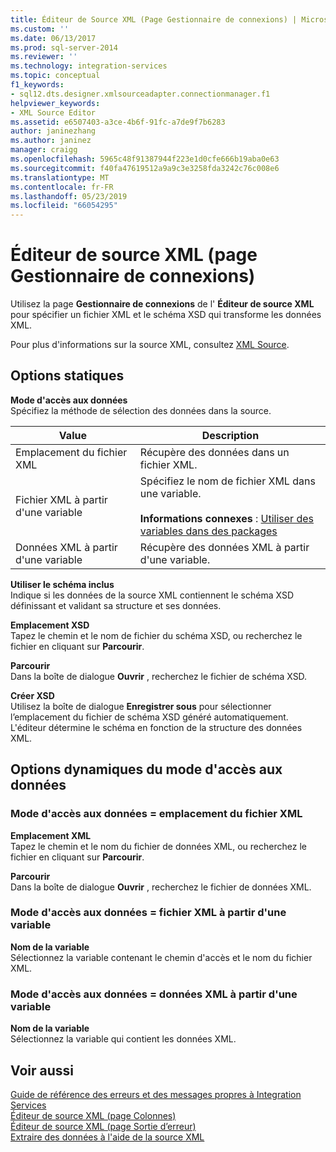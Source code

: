 ```yaml
---
title: Éditeur de Source XML (Page Gestionnaire de connexions) | Microsoft Docs
ms.custom: ''
ms.date: 06/13/2017
ms.prod: sql-server-2014
ms.reviewer: ''
ms.technology: integration-services
ms.topic: conceptual
f1_keywords:
- sql12.dts.designer.xmlsourceadapter.connectionmanager.f1
helpviewer_keywords:
- XML Source Editor
ms.assetid: e6507403-a3ce-4b6f-91fc-a7de9f7b6283
author: janinezhang
ms.author: janinez
manager: craigg
ms.openlocfilehash: 5965c48f91387944f223e1d0cfe666b19aba0e63
ms.sourcegitcommit: f40fa47619512a9a9c3e3258fda3242c76c008e6
ms.translationtype: MT
ms.contentlocale: fr-FR
ms.lasthandoff: 05/23/2019
ms.locfileid: "66054295"
---
```

# <a name="xml-source-editor-connection-manager-page"></a>Éditeur de source XML (page Gestionnaire de connexions)
  Utilisez la page **Gestionnaire de connexions** de l' **Éditeur de source XML** pour spécifier un fichier XML et le schéma XSD qui transforme les données XML.  
  
 Pour plus d'informations sur la source XML, consultez [XML Source](data-flow/xml-source.md).  
  
## <a name="static-options"></a>Options statiques  
 **Mode d'accès aux données**  
 Spécifiez la méthode de sélection des données dans la source.  
  
|Value|Description|  
|-----------|-----------------|  
|Emplacement du fichier XML|Récupère des données dans un fichier XML.|  
|Fichier XML à partir d'une variable|Spécifiez le nom de fichier XML dans une variable.<br /><br /> **Informations connexes** : [Utiliser des variables dans des packages](../../2014/integration-services/use-variables-in-packages.md)|  
|Données XML à partir d'une variable|Récupère des données XML à partir d'une variable.|  
  
 **Utiliser le schéma inclus**  
 Indique si les données de la source XML contiennent le schéma XSD définissant et validant sa structure et ses données.  
  
 **Emplacement XSD**  
 Tapez le chemin et le nom de fichier du schéma XSD, ou recherchez le fichier en cliquant sur **Parcourir**.  
  
 **Parcourir**  
 Dans la boîte de dialogue **Ouvrir** , recherchez le fichier de schéma XSD.  
  
 **Créer XSD**  
 Utilisez la boîte de dialogue **Enregistrer sous** pour sélectionner l’emplacement du fichier de schéma XSD généré automatiquement. L'éditeur détermine le schéma en fonction de la structure des données XML.  
  
## <a name="data-access-mode-dynamic-options"></a>Options dynamiques du mode d'accès aux données  
  
### <a name="data-access-mode--xml-file-location"></a>Mode d'accès aux données = emplacement du fichier XML  
 **Emplacement XML**  
 Tapez le chemin et le nom du fichier de données XML, ou recherchez le fichier en cliquant sur **Parcourir**.  
  
 **Parcourir**  
 Dans la boîte de dialogue **Ouvrir** , recherchez le fichier de données XML.  
  
### <a name="data-access-mode--xml-file-from-variable"></a>Mode d'accès aux données = fichier XML à partir d'une variable  
 **Nom de la variable**  
 Sélectionnez la variable contenant le chemin d'accès et le nom du fichier XML.  
  
### <a name="data-access-mode--xml-data-from-variable"></a>Mode d'accès aux données = données XML à partir d'une variable  
 **Nom de la variable**  
 Sélectionnez la variable qui contient les données XML.  
  
## <a name="see-also"></a>Voir aussi  
 [Guide de référence des erreurs et des messages propres à Integration Services](../../2014/integration-services/integration-services-error-and-message-reference.md)   
 [Éditeur de source XML &#40;page Colonnes&#41;](../../2014/integration-services/xml-source-editor-columns-page.md)   
 [Éditeur de source XML &#40;page Sortie d’erreur&#41;](../../2014/integration-services/xml-source-editor-error-output-page.md)   
 [Extraire des données à l'aide de la source XML](data-flow/extract-data-by-using-the-xml-source.md)  
  
  
